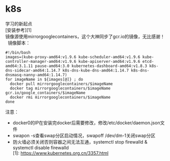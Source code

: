 # k8s  
学习的新起点  
[安装参考][1]  
镜像源使用mirrorgooglecontainers，这个大神同步了gcr.io的镜像，无比感谢！  
镜像脚本：  
```
#!/bin/bash
images=(kube-proxy-amd64:v1.9.6 kube-scheduler-amd64:v1.9.6 kube-controller-manager-amd64:v1.9.6 kube-apiserver-amd64:v1.9.6 etcd-amd64:3.1.11 pause-amd64:3.0 kubernetes-dashboard-amd64:v1.8.3 k8s-dns-sidecar-amd64:1.14.7 k8s-dns-kube-dns-amd64:1.14.7 k8s-dns-dnsmasq-nanny-amd64:1.14.7)
for imageName in ${images[@]} ; do
  docker pull mirrorgooglecontainers/$imageName
  docker tag mirrorgooglecontainers/$imageName gcr.io/google_containers/$imageName
  docker rmi mirrorgooglecontainers/$imageName
done  
```


注意：  
*  docker0的IP在安装完docker后需要修改，修改/etc/docker/daemon.json文件  
*  swapon -s查看swap分区启动情况，swapoff /dev/dm-1关闭swap分区
*  防火墙必须关闭否则容器之间无法互通，systemctl stop firewalld & systemctl disable firewalld  
[1]: <https://www.kubernetes.org.cn/3357.html>  
